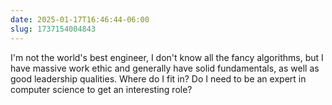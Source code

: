 ```yaml
---
date: 2025-01-17T16:46:44-06:00
slug: 1737154004843
---
```


I'm not the world's best engineer, I don't know all the fancy algorithms, but I have massive work ethic and generally have solid fundamentals, as well as good leadership qualities. Where do I fit in? Do I need to be an expert in computer science to get an interesting role?
